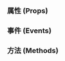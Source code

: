 ### 属性 (Props)
<API id="vuedemo" type="props"></API>

### 事件 (Events)
<API id="vuedemo" type="events"></API>

### 方法 (Methods)
<API id="vuedemo" type="methods"></API>